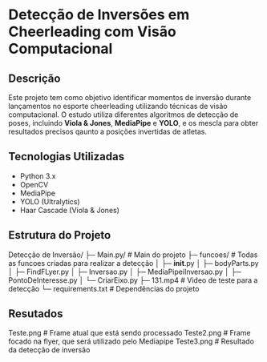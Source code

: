 # Detecção de Inversões em Cheerleading com Visão Computacional

## Descrição
Este projeto tem como objetivo identificar momentos de inversão durante lançamentos no esporte cheerleading utilizando técnicas de visão computacional. O estudo utiliza diferentes algoritmos de detecção de poses, incluindo **Viola & Jones**, **MediaPipe** e **YOLO**, e os mescla para obter resultados precisos qaunto a posições invertidas de atletas.

## Tecnologias Utilizadas
- Python 3.x  
- OpenCV  
- MediaPipe  
- YOLO (Ultralytics)  
- Haar Cascade (Viola & Jones)  

## Estrutura do Projeto
Detecção de Inversão/
├─ Main.py/ # Main do projeto
├─ funcoes/ # Todas as funcoes criadas para realizar a detecção
│ ├─ __init__.py
│ ├─ bodyParts.py
│ ├─ FindFLyer.py
│ ├─ Inversao.py
│ ├─ MediaPipeiInversao.py
│ ├─ PontoDeInteresse.py
│ └─ CriarEixo.py
├─ 131.mp4 # Video de teste para a detecção 
└─ requirements.txt # Dependências do projeto

## Resutados
Teste.png # Frame atual que está sendo processado
Teste2.png # Frame focado na flyer, que será utilizado pelo Mediapipe
Teste3.png # Resultado da detecção de inversão
